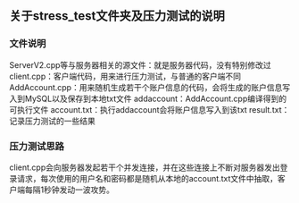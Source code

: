 ## 关于stress_test文件夹及压力测试的说明

### 文件说明
ServerV2.cpp等与服务器相关的源文件：就是服务器代码，没有特别修改过
client.cpp：客户端代码，用来进行压力测试，与普通的客户端不同
AddAccount.cpp：用来随机生成若干个账户信息的代码，会将生成的账户信息写入到MySQL以及保存到本地txt文件
addaccount：AddAccount.cpp编译得到的可执行文件
account.txt：执行addaccount会将账户信息写入到该txt
result.txt：记录压力测试的一些结果

### 压力测试思路
client.cpp会向服务器发起若干个并发连接，并在这些连接上不断对服务器发出登录请求，每次使用的用户名和密码都是随机从本地的account.txt文件中抽取，客户端每隔1秒钟发动一波攻势。


